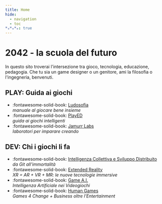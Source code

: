 ```yaml
---
title: Home
hide:
  - navigation
  - toc
ᴴₒᴴₒᴴₒ: true
---
```

# 2042 - la scuola del futuro

In questo sito troverai l'intersezione tra gioco, tecnologia, educazione, pedagogia.
Che tu sia un game designer o un genitore, ami la filosofia o l'ingegneria, benvenuti.

## PLAY: Guida ai giochi

<div class="grid cards" markdown>

- :fontawesome-solid-book: [Ludosofia](ludosofia/index.md)  
*manuale al giocare bene insieme*  
- :fontawesome-solid-book: [PlayED](played/index.md)  
*guida ai giochi intelligenti*  
- :fontawesome-solid-book: [Jamurr Labs](labs/index.md)  
*laboratori per imparare creando*  

</div>

## DEV: Chi i giochi li fa

<div class="grid cards" markdown>

- :fontawesome-solid-book: [Intelligenza Collettiva e Sviluppo Distribuito](dev/ci/index.md)  
*da Git all'immortalità* 
- :fontawesome-solid-book: [Extended Reality](dev/xr/index.md)  
*XR = AR + VR + MR: le nuove tecnologie immersive*  
- :fontawesome-solid-book: [Game A.I.](dev/ai/index.md)  
*Intelligenza Artificiale nei Videogiochi*
- :fontawesome-solid-book: [Human Games](dev/g4c/index.md)  
*Games 4 Change + Business oltre l’Entertainment*  

</div>

